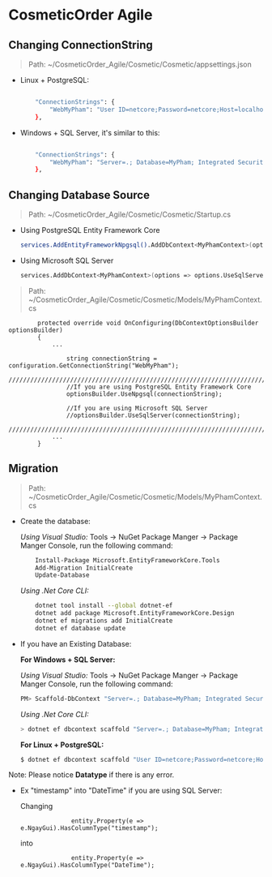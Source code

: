 # CosmeticOrder Agile


## Changing ConnectionString 
> Path: ~/CosmeticOrder_Agile/Cosmetic/Cosmetic/appsettings.json

  - Linux + PostgreSQL:
    ```sh

        "ConnectionStrings": {
            "WebMyPham": "User ID=netcore;Password=netcore;Host=localhost;Port=5432;Database=mypham;"
        },
    ```
  - Windows + SQL Server, it's similar to this:
    ```sh

        "ConnectionStrings": {
            "WebMyPham": "Server=.; Database=MyPham; Integrated Security=True"
        },
    ```
## Changing Database Source 
> Path: ~/CosmeticOrder_Agile/Cosmetic/Cosmetic/Startup.cs

  - Using PostgreSQL Entity Framework Core

    ```sh
    services.AddEntityFrameworkNpgsql().AddDbContext<MyPhamContext>(options => opions.UseNpgsql(Configuration.GetConnectionString("WebMyPham")));
    ```

  - Using Microsoft SQL Server

    ```sh
    services.AddDbContext<MyPhamContext>(options => options.UseSqlServer(Configuration.GetConnectionString("WebMyPham")));       
    ```

> Path: ~/CosmeticOrder_Agile/Cosmetic/Cosmetic/Models/MyPhamContext.cs
    
            protected override void OnConfiguring(DbContextOptionsBuilder optionsBuilder)
            {
                ...

                    string connectionString = configuration.GetConnectionString("WebMyPham");
                    /////////////////////////////////////////////////////////////////////////
                    //If you are using PostgreSQL Entity Framework Core
                    optionsBuilder.UseNpgsql(connectionString);

                    //If you are using Microsoft SQL Server
                    //optionsBuilder.UseSqlServer(connectionString);
                    //////////////////////////////////////////////////////////////////////////
                ...
            }      
  
## Migration
> Path: ~/CosmeticOrder_Agile/Cosmetic/Cosmetic/Models/MyPhamContext.cs

  - Create the database:
      
      <i> Using Visual Studio: </i> Tools -> NuGet Package Manger -> Package Manger Console, run the following command:
    
    ```sh
        Install-Package Microsoft.EntityFrameworkCore.Tools
        Add-Migration InitialCreate
        Update-Database
    ```
  
      <i> Using .Net Core CLI:</i>
      
    ```sh
        dotnet tool install --global dotnet-ef
        dotnet add package Microsoft.EntityFrameworkCore.Design
        dotnet ef migrations add InitialCreate
        dotnet ef database update
    ```

  - If you have an Existing Database:
  
    <b>For Windows + SQL Server:</b>
    
      <i> Using Visual Studio: </i> Tools -> NuGet Package Manger -> Package Manger Console, run the following command:

      ```sh
      PM> Scaffold-DbContext "Server=.; Database=MyPham; Integrated Security=True" Microsoft.EntityFrameworkCore.SqlServer -OutputDir Models
      ```

       <i> Using .Net Core CLI:</i>
        
      ```sh  
      > dotnet ef dbcontext scaffold "Server=.; Database=MyPham; Integrated Security=True" Microsoft.EntityFrameworkCore.SqlServer -o Models
      ```
      
    <b>For Linux + PostgreSQL:</b>
   
      ```sh
      $ dotnet ef dbcontext scaffold "User ID=netcore;Password=netcore;Host=localhost;Port=5432;Database=mypham;" Npgsql.EntityFrameworkCore.PostgreSQL
      ```

Note: Please notice <b>Datatype</b> if there is any error.

  - Ex "timestamp" into "DateTime" if you are using SQL Server: 
    
    Changing
                     
                      entity.Property(e => e.NgayGui).HasColumnType("timestamp");
    into                
    
                      entity.Property(e => e.NgayGui).HasColumnType("DateTime");
